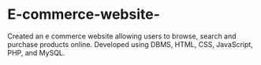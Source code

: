 # E-commerce-website-
Created an e commerce website  allowing users to browse, search and purchase products online. Developed using DBMS, HTML, CSS, JavaScript, PHP, and MySQL.
